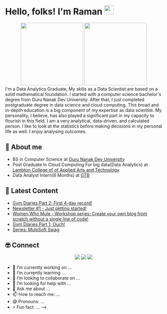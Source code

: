 # Hello, folks! I'm Raman <img src="https://raw.githubusercontent.com/MartinHeinz/MartinHeinz/master/wave.gif" width="30px">
<div id="header" align="center">
  <img src="https://media.giphy.com/media/Q8xuJjjxQHHJdHn7gJ/giphy.gif" width="200"/>
  <img src="https://media.giphy.com/media/f94pgBtLl2iGrMsgNQ/giphy.gif" width="200"/>
</div>
I'm a Data Analytics Graduate, My skills as a Data Scientist are based on a solid mathematical foundation. I
started with a computer science bachelor&#39;s degree from Guru Nanak Dev
University. After that, I just completed postgraduate degree in data science and
cloud computing. This broad and in-depth education is a big component of my
expertise as data scientist. My personality, I believe, has also played a
significant part in my capacity to flourish in this field. I am a very analytical,
data-driven, and calculated person. I like to look at the statistics before making
decisions in my personal life as well. I enjoy analysing outcomes.

## 👋 About me

- BS in Computer Science at [Guru Nanak Dev University](https://online.gndu.ac.in/)
- Post Graduate In Cloud Computing For big data(Data Analytics)  at [Lambton College of of Applied Arts and Technology](https://www.lambtoncollege.ca/)
- Data Analyst Intern(6 Months) at [GTB](https://www.womenwhocode.com/monterrey)

## 📝 Latest Content
<!-- BLOG:START -->
- [Gym Diaries Part 2: First 4-day record!](https://www.alexandramartinez.world/post/gym-diaries-part-2-first-4-day-record)
- [Newsletter #1 - Just getting started!](https://www.alexandramartinez.world/post/newsletter-1-just-getting-started)
- [Women Who Mule - Workshop series: Create your own blog from scratch without a single line of code!](https://www.alexandramartinez.world/post/women-who-mule-workshop-series-create-your-own-blog-from-scratch-without-a-single-line-of-code)
- [Gym Diaries Part 1: Ouch!](https://www.alexandramartinez.world/post/gym-diaries-part-1-ouch)
- [Series: MuleSoft Swag](https://www.alexandramartinez.world/post/series-mulesoft-swag)
<!-- BLOG:END -->
## 🤓 Connect

<p align="center">
 <a href="https://www.linkedin.com/in/alexandra-n-martinez/"><img src="https://img.shields.io/badge/-LinkedIn-blue?style=for-the-badge&logo=Linkedin&logoColor=white"/></a>
  <a href="https://twitter.com/devalexmartinez"><img src="https://img.shields.io/badge/-Twitter-blue?style=for-the-badge&logo=Twitter&logoColor=white"/></a>
  <a href="https://www.instagram.com/devalexmartinez/"><img src="https://img.shields.io/badge/-Instagram-orange?style=for-the-badge&logo=Instagram&logoColor=white"/></a>
</p>

- 🔭 I’m currently working on ...
- 🌱 I’m currently learning ...
- 👯 I’m looking to collaborate on ...
- 🤔 I’m looking for help with ...
- 💬 Ask me about ...
- 📫 How to reach me: ...
- 😄 Pronouns: ...
- ⚡ Fun fact: ...
-->

